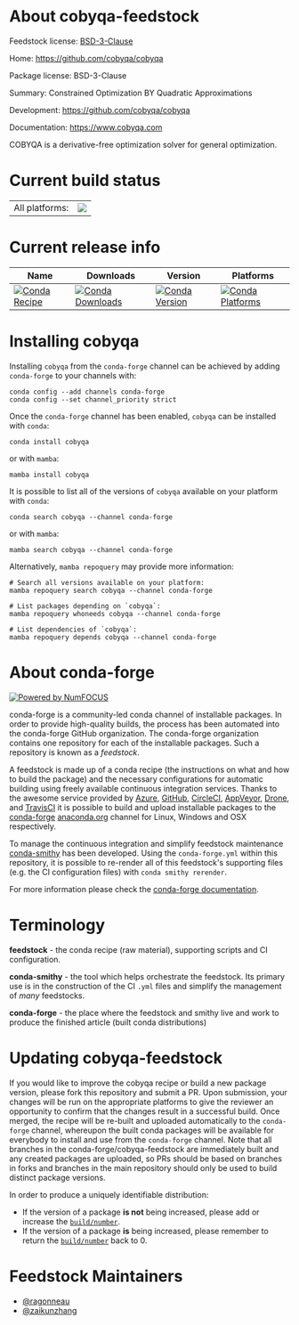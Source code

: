 About cobyqa-feedstock
======================

Feedstock license: [BSD-3-Clause](https://github.com/conda-forge/cobyqa-feedstock/blob/main/LICENSE.txt)

Home: https://github.com/cobyqa/cobyqa

Package license: BSD-3-Clause

Summary: Constrained Optimization BY Quadratic Approximations

Development: https://github.com/cobyqa/cobyqa

Documentation: https://www.cobyqa.com

COBYQA is a derivative-free optimization solver for general optimization.

Current build status
====================


<table><tr><td>All platforms:</td>
    <td>
      <a href="https://dev.azure.com/conda-forge/feedstock-builds/_build/latest?definitionId=21442&branchName=main">
        <img src="https://dev.azure.com/conda-forge/feedstock-builds/_apis/build/status/cobyqa-feedstock?branchName=main">
      </a>
    </td>
  </tr>
</table>

Current release info
====================

| Name | Downloads | Version | Platforms |
| --- | --- | --- | --- |
| [![Conda Recipe](https://img.shields.io/badge/recipe-cobyqa-green.svg)](https://anaconda.org/conda-forge/cobyqa) | [![Conda Downloads](https://img.shields.io/conda/dn/conda-forge/cobyqa.svg)](https://anaconda.org/conda-forge/cobyqa) | [![Conda Version](https://img.shields.io/conda/vn/conda-forge/cobyqa.svg)](https://anaconda.org/conda-forge/cobyqa) | [![Conda Platforms](https://img.shields.io/conda/pn/conda-forge/cobyqa.svg)](https://anaconda.org/conda-forge/cobyqa) |

Installing cobyqa
=================

Installing `cobyqa` from the `conda-forge` channel can be achieved by adding `conda-forge` to your channels with:

```
conda config --add channels conda-forge
conda config --set channel_priority strict
```

Once the `conda-forge` channel has been enabled, `cobyqa` can be installed with `conda`:

```
conda install cobyqa
```

or with `mamba`:

```
mamba install cobyqa
```

It is possible to list all of the versions of `cobyqa` available on your platform with `conda`:

```
conda search cobyqa --channel conda-forge
```

or with `mamba`:

```
mamba search cobyqa --channel conda-forge
```

Alternatively, `mamba repoquery` may provide more information:

```
# Search all versions available on your platform:
mamba repoquery search cobyqa --channel conda-forge

# List packages depending on `cobyqa`:
mamba repoquery whoneeds cobyqa --channel conda-forge

# List dependencies of `cobyqa`:
mamba repoquery depends cobyqa --channel conda-forge
```


About conda-forge
=================

[![Powered by
NumFOCUS](https://img.shields.io/badge/powered%20by-NumFOCUS-orange.svg?style=flat&colorA=E1523D&colorB=007D8A)](https://numfocus.org)

conda-forge is a community-led conda channel of installable packages.
In order to provide high-quality builds, the process has been automated into the
conda-forge GitHub organization. The conda-forge organization contains one repository
for each of the installable packages. Such a repository is known as a *feedstock*.

A feedstock is made up of a conda recipe (the instructions on what and how to build
the package) and the necessary configurations for automatic building using freely
available continuous integration services. Thanks to the awesome service provided by
[Azure](https://azure.microsoft.com/en-us/services/devops/), [GitHub](https://github.com/),
[CircleCI](https://circleci.com/), [AppVeyor](https://www.appveyor.com/),
[Drone](https://cloud.drone.io/welcome), and [TravisCI](https://travis-ci.com/)
it is possible to build and upload installable packages to the
[conda-forge](https://anaconda.org/conda-forge) [anaconda.org](https://anaconda.org/)
channel for Linux, Windows and OSX respectively.

To manage the continuous integration and simplify feedstock maintenance
[conda-smithy](https://github.com/conda-forge/conda-smithy) has been developed.
Using the ``conda-forge.yml`` within this repository, it is possible to re-render all of
this feedstock's supporting files (e.g. the CI configuration files) with ``conda smithy rerender``.

For more information please check the [conda-forge documentation](https://conda-forge.org/docs/).

Terminology
===========

**feedstock** - the conda recipe (raw material), supporting scripts and CI configuration.

**conda-smithy** - the tool which helps orchestrate the feedstock.
                   Its primary use is in the construction of the CI ``.yml`` files
                   and simplify the management of *many* feedstocks.

**conda-forge** - the place where the feedstock and smithy live and work to
                  produce the finished article (built conda distributions)


Updating cobyqa-feedstock
=========================

If you would like to improve the cobyqa recipe or build a new
package version, please fork this repository and submit a PR. Upon submission,
your changes will be run on the appropriate platforms to give the reviewer an
opportunity to confirm that the changes result in a successful build. Once
merged, the recipe will be re-built and uploaded automatically to the
`conda-forge` channel, whereupon the built conda packages will be available for
everybody to install and use from the `conda-forge` channel.
Note that all branches in the conda-forge/cobyqa-feedstock are
immediately built and any created packages are uploaded, so PRs should be based
on branches in forks and branches in the main repository should only be used to
build distinct package versions.

In order to produce a uniquely identifiable distribution:
 * If the version of a package **is not** being increased, please add or increase
   the [``build/number``](https://docs.conda.io/projects/conda-build/en/latest/resources/define-metadata.html#build-number-and-string).
 * If the version of a package **is** being increased, please remember to return
   the [``build/number``](https://docs.conda.io/projects/conda-build/en/latest/resources/define-metadata.html#build-number-and-string)
   back to 0.

Feedstock Maintainers
=====================

* [@ragonneau](https://github.com/ragonneau/)
* [@zaikunzhang](https://github.com/zaikunzhang/)

